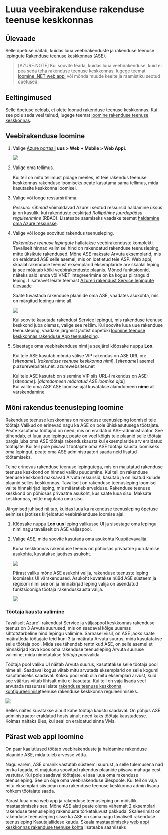 <properties
    pageTitle="Luua veebirakenduse rakenduse teenuse keskkonnas"
    description="Saate teada, kuidas luua veebirakenduste ja rakenduse teenuse lepingute rakenduse teenuse keskkonnas"
    services="app-service"
    documentationCenter=""
    authors="ccompy"
    manager="stefsch"
    editor=""/>

<tags
    ms.service="app-service"
    ms.workload="web"
    ms.tgt_pltfrm="na"
    ms.devlang="na"
    ms.topic="article" 
    ms.date="10/17/2016"
    ms.author="ccompy"/>

# <a name="create-a-web-app-in-an-app-service-environment"></a>Luua veebirakenduse rakenduse teenuse keskkonnas

## <a name="overview"></a>Ülevaade

Selle õpetuse näitab, kuidas luua veebirakenduste ja rakenduse teenuse lepingute [Rakenduse teenuse keskkonnas](app-service-app-service-environment-intro.md) (ASE). 

> [AZURE.NOTE] Kui soovite teada, kuidas luua veebirakenduse, kuid ei pea seda teha rakenduse teenuse keskkonnas, lugege teemat [loomine .NET web appi](web-sites-dotnet-get-started.md) või mõnda muude keelte ja raamistiku seotud õpetused.

## <a name="prerequisites"></a>Eeltingimused

Selle õpetuse eeldab, et olete loonud rakenduse teenuse keskkonnas. Kui see pole seda veel teinud, lugege teemat [loomine rakenduse teenuse keskkonnas](app-service-web-how-to-create-an-app-service-environment.md). 

## <a name="create-a-web-app"></a>Veebirakenduse loomine

1. Valige [Azure portaali](https://portal.azure.com/) **uus > Web + Mobile > Web Appi**. 

    ![][1]

2. Valige oma tellimus.  

    Kui teil on mitu tellimust pidage meeles, et teie rakendus teenuse keskkonnas rakenduse loomiseks peate kasutama sama tellimus, mida kasutasite keskkonna loomisel. 

3. Valige või looge ressursirühma.

    *Ressursi rühmad* võimaldavad Azure'i seotud ressursid haldamine üksus ja on kasulik, kui rakenduste eeskirjad *Rollipõhine juurdepääsu reguleerimine* (RBAC). Lisateabe saamiseks vaadake teemat [haldamine oma Azure ressursse][ResourceGroups]. 

4. Valige või looge soovitud rakendus teenusleping.

    *Rakenduse teenuse lepingute* hallatakse veebirakenduste komplekti.  Tavaliselt hinnad valimisel hind on rakendatud rakenduse teenusleping, mitte üksikute rakendused. Mõne ASE maksate Arvuta eksemplarid, mis on eraldatud ASE selle asemel, mis on loetletud teie ASP.  Web appi, skaalal rakenduse teenust eksemplarid eksemplaride arv skaalal leping ja see mõjutab kõiki veebirakenduste plaanis.  Mõned funktsioonid, näiteks saidi enda või VNET integreerimine on ka kogus piiranguid leping.  Lisateavet leiate teemast [Azure'i rakendust Service lepingute ülevaade](../app-service/azure-web-sites-web-hosting-plans-in-depth-overview.md)

    Saate tuvastada rakenduse plaanide oma ASE, vaadates asukohta, mis on märgitud lepingu nime all.  

    ![][5]

    Kui soovite kasutada rakendust Service lepingut, mis rakenduse teenuse keskkond juba olemas, valige see režiim. Kui soovite luua uue rakenduse teenusleping, vaadake järgmist jaotist õppetüki [loomine teenuse keskkonnas rakenduse App teenusleping](#createplan).

5. Sisestage oma veebirakenduse nimi ja seejärel klõpsake nuppu **Loo**. 

    Kui teie ASE kasutab mõnda välise VIP rakendus on ASE URL on: [*sitename*]. [*rakenduse teenuse keskkonna nimi*]. [*sitename*] asemel p.azurewebsites.net. azurewebsites.net
    
    Kui teie ASE kasutab on sisemine VIP siis URL-i rakendus on ASE: [*sitename*]. [*alamdomeen määratud ASE loomise ajal*]   
    Kui valite oma ASP ASE loomise ajal kuvatakse alamdomeen **nime** all värskendamine

## <a name="createplan"></a>Mõni rakendus teenusleping loomine

Rakenduse teenuse keskkonnas on rakenduse teenusleping loomisel teie töötaja Valikud on erinevad nagu ka ASE on pole ühiskasutusega töötajate.  Peate kasutama töötajad on need, mis on eraldatud ASE-administraator.  See tähendab, et luua uue lepingu, peate on veel kõigis teie plaanid selle töötaja pargis juba oma ASE töötaja rakenduskausta kui eksemplaride arv eraldatud töötajate.  Kui teil pole piisavalt töötajate oma ASE töötaja kausta loomiseks oma lepingut, peate oma ASE administraatori saada neid lisatud töötamiseks.

Teine erinevus rakenduse teenuse lepingutega, mis on majutatud rakenduse teenuse keskkond on hinnad valiku puudumine.  Kui teil on rakenduse teenuse keskkond maksavad Arvuta ressursid, kasutab ja on lisatud kulude plaanid selles keskkonnas.  Tavaliselt on rakenduse teenusleping loomisel valite hinnakirjad leping, mis määratleb arvelduse.  Rakenduse teenuse keskkond on põhiosas privaatne asukoht, kus saate luua sisu.  Maksate keskkonnas, mitte majutada oma sisu.

Järgmised juhised näitab, kuidas luua ka rakenduse teenusleping õpetuse eelmises jaotises kirjeldatud veebirakenduse loomise ajal.

1. Klõpsake nuppu **Loo uus** leping valikusse UI ja sisestage oma lepingu nimi nagu tavaliselt on ASE väljaspool.

2. Valige ASE, mida soovite kasutada oma asukohta Kuupäevavalija.

    Kuna keskkonnas rakenduse teenus on põhiosas privaatne juurutamise asukohta, kuvatakse jaotises asukoht. 

    ![][2]

    Pärast valiku mõne ASE asukoht valija, rakenduse teenuste leping loomiseks UI värskendused.  Asukoht kuvatakse nüüd ASE süsteem ja regiooni nimi see on ja hinnakirjad leping valija on asendatud funktsiooniga töötaja rakenduskausta valija.  

    ![][3]

### <a name="selecting-a-worker-pool"></a>Töötaja kausta valimine

Tavaliselt Azure'i rakendust Service ja väljaspool keskkonnas rakenduse teenus on 3 Arvuta suurused, mis on saadaval kõige uuemas sihtotstarbeline hind lepingu valimine.  Sarnasel viisil, on ASE jaoks saate määratleda töötajate teid kuni 3 ja määrata Arvuta suurus, mida kasutatakse selle töötaja pool.  Mida see tähendab rentnikud ASE, on selle asemel et hinnakirjad kava koos oma rakenduse teenusleping Arvuta suuruse valimine, mida nimetatakse *töötaja pool*valida.  

Töötaja pool valiku UI näitab Arvuta suurus, kasutatakse selle töötaja pool nime all.  Saadaval kogus viitab mitu arvutada eksemplarid on selle kogumi kasutamiseks saadaval.  Kokku pool võib olla mitu eksemplari arvust, kuid see väärtus viitab lihtsalt mitu ei kasutata.  Kui teil on vaja lisada veel arvutada ressursse leiate [rakenduse teenuse keskkonna konfigureerimise](app-service-web-configure-an-app-service-environment.md)teenuse rakenduse keskkonna reguleerimiseks.

![][4]

Selles näites kuvatakse ainult kahe töötaja kaustu saadaval. On põhjus ASE administraator eraldatud hosts ainult need kaks töötaja kaustadesse.  Kolmas näitaks üles, kui seal on eraldatud sinna VMs.  

## <a name="after-web-app-creation"></a>Pärast web appi loomine

On paar kaalutlused töötab veebirakenduste ja haldamine rakenduse plaanide ASE, mida tuleb arvesse võtta.  

Nagu varem, ASE omanik vastutab süsteemi suurust ja selle tulemusena nad on ka tagada, et majutada soovitud rakendus plaanide piisava mahuga eest vastutav. Kui pole saadaval töötajate, ei saa luua oma rakenduse teenusleping.  See on õige oma veebirakenduse ülespoole.  Kui teil on vaja mitu eksemplari siis pean oma rakenduse teenuse keskkonna admin lisada rohkem töötajate saada.

Pärast luua oma web app ja rakenduse teenusleping on mõistlik mastaapimiseks see.  Mõne ASE alati peate olema vähemalt 2 eksemplari rakenduse teenusleping rakenduste tõrketaluvust pakkuda.  Skaleerimist on rakenduse teenusleping sisse ka ASE on sama nagu tavaliselt rakenduse teenusleping Kasutajaliidese kaudu.  Skaala [mastaapimiseks web appi keskkonnas rakenduse teenuse kohta](app-service-web-scale-a-web-app-in-an-app-service-environment.md) lisateabe saamiseks

<!--Image references-->
[1]: ./media/app-service-web-how-to-create-a-web-app-in-an-ase/createaspnewwebapp.png
[2]: ./media/app-service-web-how-to-create-a-web-app-in-an-ase/createasplocation.png
[3]: ./media/app-service-web-how-to-create-a-web-app-in-an-ase/createaspselected.png
[4]: ./media/app-service-web-how-to-create-a-web-app-in-an-ase/createaspworkerpool.png
[5]: ./media/app-service-web-how-to-create-a-web-app-in-an-ase/selectaspinase.png

<!--Links-->
[WhatisASE]: http://azure.microsoft.com/documentation/articles/app-service-app-service-environment-intro/
[Appserviceplans]: http://azure.microsoft.com/documentation/articles/azure-web-sites-web-hosting-plans-in-depth-overview/
[HowtoCreateASE]: http://azure.microsoft.com/documentation/articles/app-service-web-how-to-create-an-app-service-environment/
[HowtoScale]: http://azure.microsoft.com/documentation/articles/app-service-web-scale-a-web-app-in-an-app-service-environment
[HowtoConfigureASE]: http://azure.microsoft.com/documentation/articles/app-service-web-configure-an-app-service-environment
[ResourceGroups]: http://azure.microsoft.com/documentation/articles/resource-group-portal/
[AzurePowershell]: http://azure.microsoft.com/documentation/articles/powershell-install-configure/
